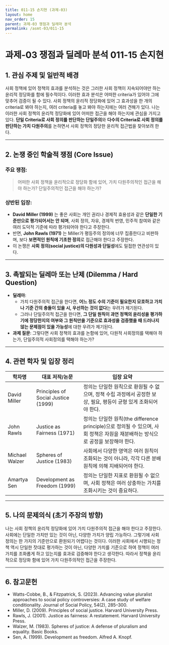 ```yaml
---
title: 011-15 손지현 (과제-03)
layout: home
nav_order: 15
parent: 과제-03 쟁점과 딜레마 분석
permalink: /asmt-03/011-15
---
```


# 과제-03 쟁점과 딜레마 분석 011-15 손지현 

## 1. 관심 주제 및 일반적 배경
사회 정책에 있어 정책의 효과를 분석하는 것은 그러한 사회 정책이 지속되어야만 하는 윤리적 정당화를 함에 필수적이다. 이러한 효과 분석은 어떠한 criteria가 있어야 그에 맞추어 검증이 될 수 있다. 사회 정책의 윤리적 정당화에 있어 그 효과성을 한 개의 criteria로 봐야 하는지, 여러 criteria를 놓고 봐야 하는지에는 여러 견해가 있다. 나는 이러한 사회 정책의 윤리적 정당화에 있어 어떠한 접근을 해야 하는지에 관심을 가지고 있다. **단일 Criteria로 사회 정의를 판단하는 단일주의**와 **다수의 Criteria로 사회 정의를 판단하는 가치 다원주의**를 논하면서 사회 정책의 정당한 윤리적 접근법을 찾아보려 한다.

---

## 2. 논쟁 중인 학술적 쟁점 (Core Issue)

### 주요 쟁점:  

> 어떠한 사회 정책을 윤리적으로 정당화 함에 있어, 가치 다원주의적인 접근을 해야 하는가? 단일주의적인 접근을 해야 하는가?

### 상반된 입장:
- **David Miller (1999)** 는 좋은 사회는 개인 권리나 경제적 효용성과 같은 **단일한 기준만으로 평가되어서는 안 되며**, 사회 정의, 자유, 경제적 번영, 민주적 참여와 같은 여러 도덕적 기준에 따라 평가되어야 한다고 주장한다.
- 반면, **John Rawls (1971)** 는 Miller가 평등주의 정의에 너무 집중한다고 비판하며, 보다 **보편적인 원칙에 기초한 정의**로 접근해야 한다고 주장한다.
- 이 논쟁은 **사회 정의(social justice)의 다원성과 단일성**에도 밀접한 연관성이 있다.

---

## 3. 촉발되는 딜레마 또는 난제 (Dilemma / Hard Question)

- **딜레마**: 
  - 가치 다원주의적 접근을 한다면, **어느 정도 수의 기준이 필요한지 모호하고 가치나 기준 간의 충돌이 있을 시, 우선하는 것이 없다**는 우려가 제기된다.
  - 그러나 단일주의적 접근을 한다면, **그 단일 원칙이 과연 정책의 윤리성을 평가하기에 정당한지의 여부와 그 원칙만을 기준으로 효과성을 검증했을 때 드러나지 않는 문제점이 있을 가능성**에 대한 우려가 제기된다.
- **과제 질문**: 그렇다면 사회 정책의 효과를 논함에 있어, 다원적 사회정의를 택해야 하는가, 단일주의적 사회정의를 택해야 하는가?

---

## 4. 관련 학자 및 입장 정리

| 학자명             | 대표 저작/논문                                   | 입장 요약 |
|--------------------|---------------------------------------------------|-----------|
| David Miller   | Principles of Social Justice (1999)                          | 정의는 단일한 원칙으로 환원될 수 없으며, 정책 수립 과정에서 공정한 보상, 필요, 평등이 균형 있게 조화되어야 한다. |
| John Rawls   | Justice as Fairness (1971)                                | 정의는 단일한 원칙(the difference principle)으로 정의될 수 있으며, 사회 정책은 자원을 재분배하는 방식으로 공정을 보장해야 한다.  |
| Michael Walzer     | Spheres of Justice (1983) | 사회에서 다양한 영역은 여러 원칙이 조화되는 것이 아니라, 각각 다른 분배 원칙에 의해 지배되어야 한다. |
| Amartya Sen       | Development as Freedom (1999)                   | 정의는 단일한 지표로 환원될 수 없으며, 사회 정책은 여러 상충하는 가치를 조화시키는 것이 중요하다. |

---

## 5. 나의 문제의식 (초기 주장의 방향)

나는 사회 정책의 윤리적 정당화에 있어 가치 다원주의적 접근을 해야 한다고 주장한다. 사회에는 단일한 가치만 있는 것이 아닌, 다양한 가치가 양립 가능하다. 그렇기에 사회 정의는 한 가지의 기준만으로 환원되기 어렵다는 것이다. 이러한 사회에서 시행되는 정책 역시 단일한 잣대로 평가하는 것이 아닌, 다양한 가치를 기준으로 하여 정책이 여러 가치를 조화롭게 하고 있는지를 효과로 검증해야 한다고 생각한다. 따라서 정책을 윤리적으로 정당화 함에 있어 가치 다원주의적인 접근을 주장한다. 

---

## 6. 참고문헌

- Watts-Cobbe, B., & Fitzpatrick, S. (2023). Advancing value pluralist approaches to social policy controversies: A case study of welfare conditionality. Journal of Social Policy, 54(2), 285–300.  
- Miller, D. (2009). Principles of social justice. Harvard University Press.
- Rawls, J. (2001). Justice as fairness: A restatement. Harvard University Press.  
- Walzer, M. (1983). Spheres of justice: A defense of pluralism and equality. Basic Books.
- Sen, A. (1999). Development as freedom. Alfred A. Knopf.